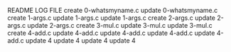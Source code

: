 README LOG FILE
create 0-whatsmyname.c
update 0-whatsmyname.c
create 1-args.c
update 1-args.c
update 1-args.c
create 2-args.c
update 2-args.c
update 2-args.c
create 3-mul.c
update 3-mul.c
update 3-mul.c
create 4-add.c
update 4-add.c
update 4-add.c
update 4-add.c
update 4-add.c
update 4
update 4
update 4
update 4
